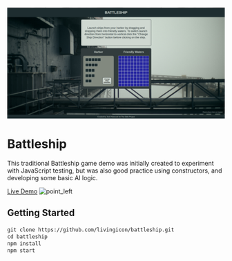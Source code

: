 ![alt text](https://github.com/livingicon/battleship/blob/main/dist/images/battleship.png?raw=true)
<h1>Battleship</h1>
<p>This traditional Battleship game demo was initially created to experiment with JavaScript testing, but was also good practice using constructors, and developing some basic AI logic.</p>

<a href="https://livingicon.github.io/battleship/" rel="nofollow">Live Demo</a>
<img class="emoji" alt="point_left" height="20" width="20" src="https://github.githubassets.com/images/icons/emoji/unicode/1f448.png">

<h2>Getting Started</h2>

<pre class="notranslate"><code>git clone https://github.com/livingicon/battleship.git
cd battleship
npm install
npm start
</code></pre>